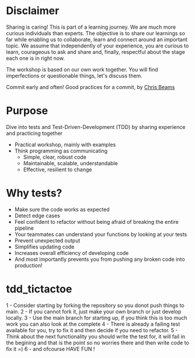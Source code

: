 # Disclaimer
Sharing is caring! This is part of a learning journey. We are much more curious individuals than experts. The objective is to share our learnings so far while enabling us to collaborate, learn and connect around an important topic. We assume that independently of your experience, you are curious to learn, courageous to ask and share and, finally, respectful about the stage each one is in right now.

The workshop is based on our own work together.
You will find imperfections or questionable things, let's discuss them.

Commit early and often!
Good practices for a commit, by [Chris Beams](https://chris.beams.io/posts/git-commit/)

# Purpose
Dive into tests and Test-Driven-Development (TDD) by sharing experience and practicing together
- Practical workshop, mainly with examples
- Think programming as communicating 
  * Simple, clear, robust code
  * Maintainable, scalable, understandable
  * Effective, resilient to change

# Why tests?
- Make sure the code works as expected
- Detect edge cases
- Feel confident to refactor without being afraid of breaking the entire pipeline
- Your teammates can understand your functions by looking at your tests
- Prevent unexpected output
- Simplifies updating code
- Increases overall efficiency of developing code
- And most importantly prevents you from pushing any broken code into production!

# tdd_tictactoe

1 - Consider starting by forking the repository so you donot push things to main. 
2 - If you cannot fork it, just make your own branch or just develop locally. 
3 - Use the main branch for starting up, if you think this is too much work you can also look at the complete 
4 - There is already a failing test available for you, try to fix it and then decide if you need to refactor. 
5 - Think about the next functionality you should write the test for, it will fail in the begining and that is the point so no worries there and then write code to fix it =) 
6 - and ofcourse HAVE FUN !
